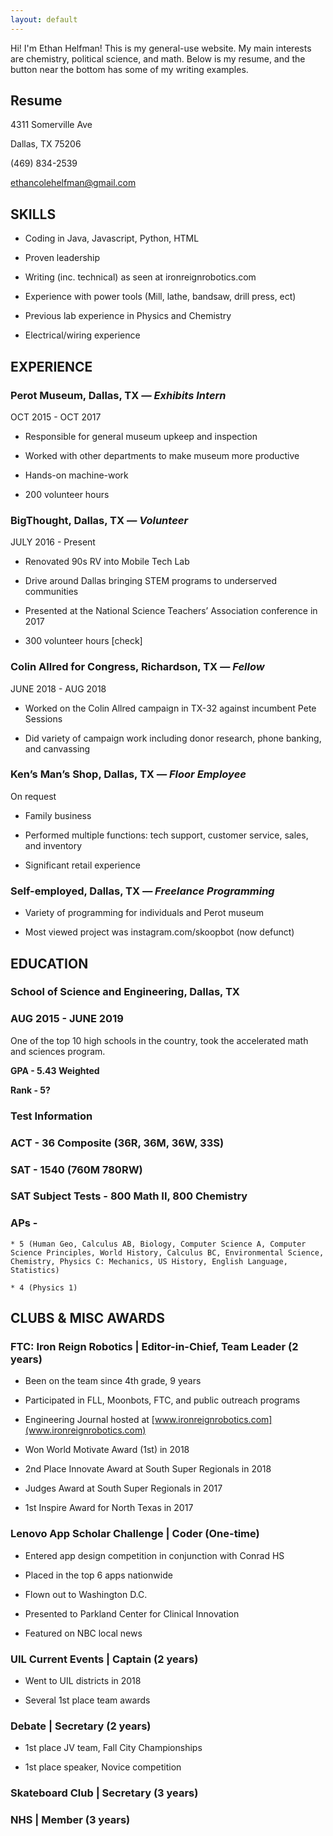 ```yaml
---
layout: default
---
```


Hi! I'm Ethan Helfman! This is my general-use website. My main interests are chemistry, political science, and math. Below is my resume, and the button near the bottom has some of my writing examples.

## Resume
4311 Somerville Ave

Dallas, TX 75206

(469) 834-2539

<a href="mailto:ethancolehelfman@gmail.com">ethancolehelfman@gmail.com</a>

## SKILLS

* Coding in Java, Javascript, Python, HTML

* Proven leadership

* Writing (inc. technical) as seen at ironreignrobotics.com

* Experience with power tools (Mill, lathe, bandsaw, drill press, ect)

* Previous lab experience in Physics and Chemistry

* Electrical/wiring experience

## EXPERIENCE

### Perot Museum, Dallas, TX *— Exhibits Intern*

OCT 2015 - OCT 2017

* Responsible for general museum upkeep and inspection

* Worked with other departments to make museum more productive

* Hands-on machine-work 

* 200 volunteer hours

### BigThought, Dallas, TX *— Volunteer*

JULY 2016 - Present

* Renovated 90s RV into Mobile Tech Lab

* Drive around Dallas bringing STEM programs to underserved communities 

* Presented at the National Science Teachers’ Association conference in 2017

* 300 volunteer hours [check]

### Colin Allred for Congress, Richardson, TX *— Fellow*

JUNE 2018 - AUG 2018

* Worked on the Colin Allred campaign in TX-32 against incumbent Pete Sessions

* Did variety of campaign work including donor research, phone banking, and canvassing

### Ken’s Man’s Shop, Dallas, TX *— Floor Employee*

On request

* Family business

* Performed multiple functions: tech support, customer service, sales, and inventory

* Significant retail experience

### Self-employed, Dallas, TX *— Freelance Programming*

* Variety of programming for individuals and Perot museum

* Most viewed project was instagram.com/skoopbot (now defunct)

## EDUCATION

### School of Science and Engineering, Dallas, TX

### AUG 2015 - JUNE 2019

One of the top 10 high schools in the country, took the accelerated math and sciences program. 

**GPA - 5.43 Weighted**

**Rank - 5?**

### Test Information

### ACT - 36 Composite (36R, 36M, 36W, 33S)

### SAT - 1540 (760M 780RW)

### SAT Subject Tests - 800 Math II, 800 Chemistry

### APs - 

	* 5 (Human Geo, Calculus AB, Biology, Computer Science A, Computer Science Principles, World History, Calculus BC, Environmental Science, Chemistry, Physics C: Mechanics, US History, English Language, Statistics)

  	* 4 (Physics 1)

## CLUBS & MISC AWARDS

### FTC: Iron Reign Robotics | Editor-in-Chief, Team Leader (2 years)

* Been on the team since 4th grade, 9 years

* Participated in FLL, Moonbots, FTC, and public outreach programs

* Engineering Journal hosted at [www.ironreignrobotics.com](www.ironreignrobotics.com)

* Won World Motivate Award (1st) in 2018

* 2nd Place Innovate Award at South Super Regionals in 2018

* Judges Award at South Super Regionals in 2017

* 1st Inspire Award for North Texas in 2017

### Lenovo App Scholar Challenge | Coder (One-time)

* Entered app design competition in conjunction with Conrad HS

* Placed in the top 6 apps nationwide

* Flown out to Washington D.C.

* Presented to Parkland Center for Clinical Innovation

* Featured on NBC local news

### UIL Current Events | Captain (2 years)

* Went to UIL districts in 2018

* Several 1st place team awards

### Debate | Secretary (2 years)

* 1st place JV team, Fall City Championships

* 1st place speaker, Novice competition

### Skateboard Club | Secretary (3 years)

### NHS | Member (3 years)
